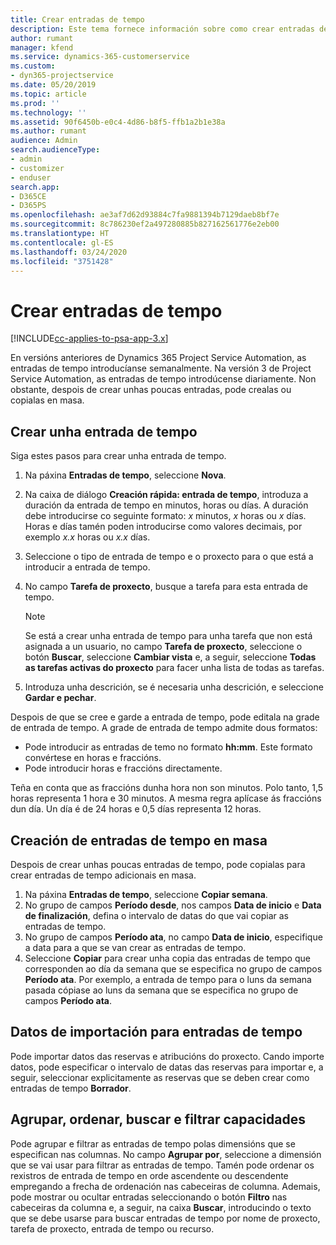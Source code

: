 ```yaml
---
title: Crear entradas de tempo
description: Este tema fornece información sobre como crear entradas de tempo.
author: rumant
manager: kfend
ms.service: dynamics-365-customerservice
ms.custom:
- dyn365-projectservice
ms.date: 05/20/2019
ms.topic: article
ms.prod: ''
ms.technology: ''
ms.assetid: 90f6450b-e0c4-4d86-b8f5-ffb1a2b1e38a
ms.author: rumant
audience: Admin
search.audienceType:
- admin
- customizer
- enduser
search.app:
- D365CE
- D365PS
ms.openlocfilehash: ae3af7d62d93884c7fa9881394b7129daeb8bf7e
ms.sourcegitcommit: 8c786230ef2a497280885b827162561776e2eb00
ms.translationtype: HT
ms.contentlocale: gl-ES
ms.lasthandoff: 03/24/2020
ms.locfileid: "3751428"
---
```

# <a name="create-time-entries"></a>Crear entradas de tempo

[!INCLUDE[cc-applies-to-psa-app-3.x](../includes/cc-applies-to-psa-app-3x.md)]

En versións anteriores de Dynamics 365 Project Service Automation, as entradas de tempo introducíanse semanalmente. Na versión 3 de Project Service Automation, as entradas de tempo introdúcense diariamente. Non obstante, despois de crear unhas poucas entradas, pode crealas ou copialas en masa.

## <a name="create-a-time-entry"></a>Crear unha entrada de tempo

Siga estes pasos para crear unha entrada de tempo.

1. Na páxina **Entradas de tempo**, seleccione **Nova**.
2. Na caixa de diálogo **Creación rápida: entrada de tempo**, introduza a duración da entrada de tempo en minutos, horas ou días. A duración debe introducirse co seguinte formato: *x* minutos, *x* horas ou *x* días. Horas e días tamén poden introducirse como valores decimais, por exemplo *x.x* horas ou *x.x* días.
3. Seleccione o tipo de entrada de tempo e o proxecto para o que está a introducir a entrada de tempo.
4. No campo **Tarefa de proxecto**, busque a tarefa para esta entrada de tempo.

    > [!NOTE]
    > Se está a crear unha entrada de tempo para unha tarefa que non está asignada a un usuario, no campo **Tarefa de proxecto**, seleccione o botón **Buscar**, seleccione **Cambiar vista** e, a seguir, seleccione **Todas as tarefas activas do proxecto** para facer unha lista de todas as tarefas.

5. Introduza unha descrición, se é necesaria unha descrición, e seleccione **Gardar e pechar**.

Despois de que se cree e garde a entrada de tempo, pode editala na grade de entrada de tempo. A grade de entrada de tempo admite dous formatos:

- Pode introducir as entradas de temo no formato **hh:mm**. Este formato convértese en horas e fraccións.
- Pode introducir horas e fraccións directamente.

Teña en conta que as fraccións dunha hora non son minutos. Polo tanto, 1,5 horas representa 1 hora e 30 minutos. A mesma regra aplícase ás fraccións dun día. Un día é de 24 horas e 0,5 días representa 12 horas.

## <a name="bulk-create-time-entries"></a>Creación de entradas de tempo en masa

Despois de crear unhas poucas entradas de tempo, pode copialas para crear entradas de tempo adicionais en masa.

1. Na páxina **Entradas de tempo**, seleccione **Copiar semana**.
2. No grupo de campos **Período desde**, nos campos **Data de inicio** e **Data de finalización**, defina o intervalo de datas do que vai copiar as entradas de tempo.
3. No grupo de campos **Período ata**, no campo **Data de inicio**, especifique a data para a que se van crear as entradas de tempo.
4. Seleccione **Copiar** para crear unha copia das entradas de tempo que corresponden ao día da semana que se especifica no grupo de campos **Período ata**. Por exemplo, a entrada de tempo para o luns da semana pasada cópiase ao luns da semana que se especifica no grupo de campos **Período ata**.

## <a name="import-data-for-time-entries"></a>Datos de importación para entradas de tempo

Pode importar datos das reservas e atribucións do proxecto. Cando importe datos, pode especificar o intervalo de datas das reservas para importar e, a seguir, seleccionar explicitamente as reservas que se deben crear como entradas de tempo **Borrador**.

## <a name="group-by-sort-search-and-filter-capabilities"></a>Agrupar, ordenar, buscar e filtrar capacidades

Pode agrupar e filtrar as entradas de tempo polas dimensións que se especifican nas columnas. No campo **Agrupar por**, seleccione a dimensión que se vai usar para filtrar as entradas de tempo. Tamén pode ordenar os rexistros de entrada de tempo en orde ascendente ou descendente empregando a frecha de ordenación nas cabeceiras de columna. Ademais, pode mostrar ou ocultar entradas seleccionando o botón **Filtro** nas cabeceiras da columna e, a seguir, na caixa **Buscar**, introducindo o texto que se debe usarse para buscar entradas de tempo por nome de proxecto, tarefa de proxecto, entrada de tempo ou recurso.
